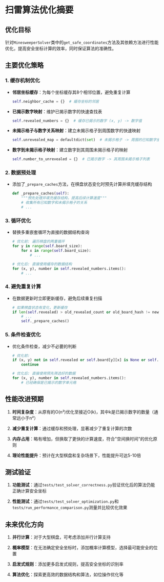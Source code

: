 # 扫雷算法优化摘要

## 优化目标

针对`MinesweeperSolver`类中的`get_safe_coordinates`方法及其依赖方法进行性能优化，提高安全坐标计算的效率，同时保证算法的准确性。

## 主要优化策略

### 1. 缓存机制优化

- **邻居坐标缓存**：为每个坐标缓存其8个相邻位置，避免重复计算
  ```python
  self.neighbor_cache = {}  # 缓存坐标的邻居
  ```

- **已揭示数字映射**：维护已揭示数字的快速查找表
  ```python
  self.revealed_numbers = {}  # 缓存已揭示的数字 (x, y) -> 数字值
  ```

- **未揭示格子与数字关系映射**：建立未揭示格子到周围数字的快速映射
  ```python
  self.unrevealed_map = defaultdict(set)  # 未揭示格子 -> 周围的已知数字坐标集合
  ```

- **数字到未揭示格子映射**：建立数字到其周围未揭示格子的映射
  ```python
  self.number_to_unrevealed = {}  # 已揭示数字 -> 其周围未揭示格子列表
  ```

### 2. 数据预处理

- 添加了`_prepare_caches`方法，在棋盘状态变化时预先计算并填充缓存结构
  ```python
  def _prepare_caches(self):
      """预先处理并填充缓存结构，提高后续计算速度"""
      # 收集所有已知数字和未揭示格子的关系
      # ...
  ```

### 3. 循环优化

- 替换多重嵌套循环为直接的数据结构查询
  ```python
  # 优化前: 遍历棋盘的两重循环
  for y in range(self.board_size):
      for x in range(self.board_size):
          # ...

  # 优化后: 直接使用缓存的数据结构
  for (x, y), number in self.revealed_numbers.items():
      # ...
  ```

### 4. 避免重复计算

- 在数据更新时立即更新缓存，避免后续重复扫描
  ```python
  # 如果棋盘状态有变化，更新缓存
  if len(self.revealed) > old_revealed_count or old_board_hash != new_board_hash:
      # ...
      self._prepare_caches()
  ```

### 5. 条件检查优化

- 优化条件检查，减少不必要的判断
  ```python
  # 优化前:
  if (x, y) not in self.revealed or self.board[y][x] is None or self.board[y][x] < 0:
      continue

  # 优化后: 直接使用预先筛选好的数据
  for (x, y), number in self.revealed_numbers.items():
      # 已经确保是已揭示的数字单元格
  ```

## 性能改进预期

1. **时间复杂度**：从原有的O(n²)优化至接近O(k)，其中k是已揭示数字的数量（通常远小于n²）

2. **减少重复计算**：通过缓存和预处理，显著减少了重复计算的次数

3. **内存占用**：略有增加，但换取了更快的计算速度，符合"空间换时间"的优化原则

4. **理论性能提升**：预计在大型棋盘和复杂场景下，性能提升可达5-10倍

## 测试验证

1. **功能测试**：通过`tests/test_solver_correctness.py`验证优化后的算法仍能正确计算安全坐标

2. **性能测试**：通过`tests/test_solver_optimization.py`和`tests/run_performance_comparison.py`测量并比较优化效果

## 未来优化方向

1. **并行计算**：对于大型棋盘，可考虑添加并行计算支持

2. **概率模型**：在无法确定安全坐标时，添加概率计算模型，选择最可能安全的位置

3. **启发式规则**：添加更多启发式规则，提高安全坐标的识别率

4. **算法优化**：探索更高效的数据结构和算法，如位操作优化等 